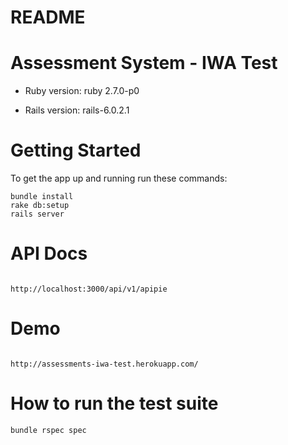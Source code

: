 # README

# Assessment System - IWA Test

* Ruby version: ruby 2.7.0-p0

* Rails version: rails-6.0.2.1

# Getting Started

To get the app up and running run these commands:

```
bundle install
rake db:setup
rails server

```
# API Docs

```

http://localhost:3000/api/v1/apipie

```

# Demo

```

http://assessments-iwa-test.herokuapp.com/

```

# How to run the test suite

```
bundle rspec spec

```
